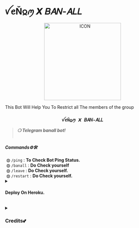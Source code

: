#    ꪜꫀŇ𐍉ꪑ 𝙓 𝐵𝐴𝑁-𝐴𝐿𝐿
<p align="center"><img src="https://graph.org/file/8d771cd45a1bc53254501.jpg" alt="ICON" width="250" height="250"/></p>
  
This Bot Will Help You To Restrict all The members of the group

<h3 align="center"><strong><code>ꪜꫀŇ𐍉ꪑ 𝙓 𝐵𝐴𝑁-𝐴𝐿𝐿</code></strong></h3>
<blockquote>
<strong><i>❍&nbsp;Telegram banall bot!</i></strong><br><br>
</blockquote>
<summary><h4><strong><i>Commands⚙️🛠️</i></strong></h4></summary>
&nbsp;◍&nbsp;<code>/ping</code>&nbsp;:&nbsp;<strong>To Check Bot Ping Status.</strong><br>
&nbsp;◍&nbsp;<code>/banall</code>&nbsp;:&nbsp;<strong>Do Check yourself</strong><br>
&nbsp;◍&nbsp;<code>/leave</code>&nbsp;:&nbsp;<strong>Do Check yourself.</strong><br>
&nbsp;◍&nbsp;<code>/restart</code>&nbsp;:&nbsp;<strong>Do Check yourself.</strong>
</details><details>
<summary><h4><strong>Deploy On Heroku. </strong></h4></summary>
<blockquote><strong>You can deploy this bot on <code>Heroku</code> very easily from here!!</strong><br><br>
<a href="https://heroku.com/deploy?template=https://github.com/Venom-X-Bots/VENOM_X_BAN-ALL"><img src="https://img.shields.io/badge/Deploy%20To%20Heroku-Lightblue?style=for-the-badge&logo=heroku" width="200""/></a>
</blockquote> 
</details>

<p>
<details>
<summary><h3><strong>Credits💕</strong></h3></summary>
<strong>All credit Goes To</strong>&nbsp;<code>:-</code><br>
<code>Telegram:- <a href="https://t.me/Its_Aryaan">@Its_Aryaan</a></code><br>
<code>Github:- <a href="[https://github.com/AakashxDx](https://github.com/Venom-X-Bots/VENOM_X_BAN-ALL)https://github.com/Venom-X-Bots/VENOM_X_BAN-ALL">@Its_Aryaan</a></code><br>
</details>
</p>
